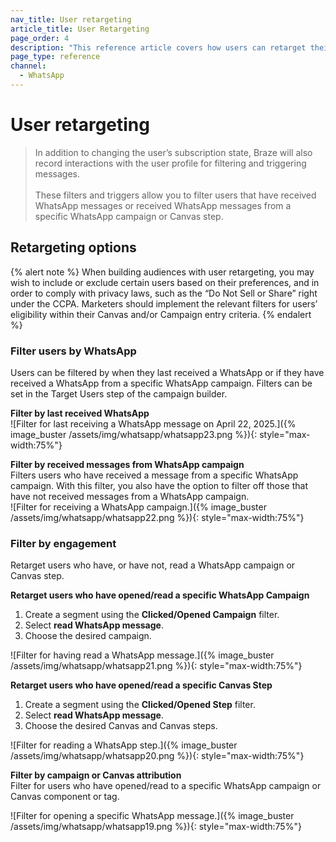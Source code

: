 ```yaml
---
nav_title: User retargeting
article_title: User Retargeting
page_order: 4
description: "This reference article covers how users can retarget their messages by users WhatsApp interactions."
page_type: reference
channel:
  - WhatsApp
---
```


# User retargeting 

> In addition to changing the user’s subscription state, Braze will also record interactions with the user profile for filtering and triggering messages.<br><br>These filters and triggers allow you to filter users that have received WhatsApp messages or received WhatsApp messages from a specific WhatsApp campaign or Canvas step.

## Retargeting options

{% alert note %}
When building audiences with user retargeting, you may wish to include or exclude certain users based on their preferences, and in order to comply with privacy laws, such as the “Do Not Sell or Share” right under the CCPA. Marketers should implement the relevant filters for users’ eligibility within their Canvas and/or Campaign entry criteria.
{% endalert %}

### Filter users by WhatsApp

Users can be filtered by when they last received a WhatsApp or if they have received a WhatsApp from a specific WhatsApp campaign. Filters can be set in the Target Users step of the campaign builder.

**Filter by last received WhatsApp**<br>
![Filter for last receiving a WhatsApp message on April 22, 2025.]({% image_buster /assets/img/whatsapp/whatsapp23.png %}){: style="max-width:75%"}

**Filter by received messages from WhatsApp campaign**<br>
Filters users who have received a message from a specific WhatsApp campaign. With this filter, you also have the option to filter off those that have not received messages from a WhatsApp campaign.<br>
![Filter for receiving a WhatsApp campaign.]({% image_buster /assets/img/whatsapp/whatsapp22.png %}){: style="max-width:75%"}

### Filter by engagement
Retarget users who have, or have not, read a WhatsApp campaign or Canvas step. 

**Retarget users who have opened/read a specific WhatsApp Campaign**
1. Create a segment using the **Clicked/Opened Campaign** filter.
2. Select **read WhatsApp message**.
3. Choose the desired campaign.<br>

![Filter for having read a WhatsApp message.]({% image_buster /assets/img/whatsapp/whatsapp21.png %}){: style="max-width:75%"}

**Retarget users who have opened/read a specific Canvas Step**
1. Create a segment using the **Clicked/Opened Step** filter.
2. Select **read WhatsApp message**.
3. Choose the desired Canvas and Canvas steps.<br>

![Filter for reading a WhatsApp step.]({% image_buster /assets/img/whatsapp/whatsapp20.png %}){: style="max-width:75%"}

**Filter by campaign or Canvas attribution**<br>
Filter for users who have opened/read to a specific WhatsApp campaign or Canvas component or tag.

![Filter for opening a specific WhatsApp message.]({% image_buster /assets/img/whatsapp/whatsapp19.png %}){: style="max-width:75%"}

